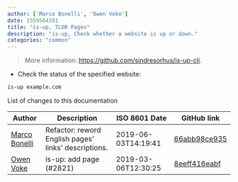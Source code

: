 ```yaml
---
author: ['Marco Bonelli', 'Owen Voke']
date: 1559564381
title: "is-up, TLDR Pages"
description: "is-up, Check whether a website is up or down."
categories: "common"
---
```

> More information: <https://github.com/sindresorhus/is-up-cli>.

- Check the status of the specified website:

```bash
is-up example.com
```
List of changes to this documentation


Author | Description | ISO 8601 Date | GitHub link
------|-----|-----|-----
[Marco Bonelli](mailto:marco@mebeim.net) | Refactor: reword English pages' links' descriptions. | 2019-06-03T14:19:41 | [66abb98ce935](https://github.com/tldr-pages/tldr/commit/66abb98ce935c0f4516bf30c4d6da72180d5a3ab)
[Owen Voke](mailto:owzie123@gmail.com) | is-up: add page (#2821) | 2019-03-06T12:30:25 | [8eeff416eabf](https://github.com/tldr-pages/tldr/commit/8eeff416eabfe70c5bec80bca16204644671892b)

